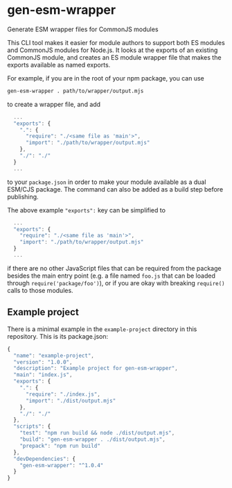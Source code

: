 # gen-esm-wrapper

Generate ESM wrapper files for CommonJS modules

This CLI tool makes it easier for module authors to support both ES modules
and CommonJS modules for Node.js.
It looks at the exports of an existing CommonJS module, and creates
an ES module wrapper file that makes the exports available as named exports.

For example, if you are in the root of your npm package, you can use

```bash
gen-esm-wrapper . path/to/wrapper/output.mjs
```

to create a wrapper file, and add

```js
  ...
  "exports": {
    ".": {
      "require": "./<same file as 'main'>",
      "import": "./path/to/wrapper/output.mjs"
    },
    "./": "./"
  }
  ...
```

to your `package.json` in order to make your module available as a dual
ESM/CJS package.
The command can also be added as a build step before publishing.

The above example `"exports":` key can be simplified to

```js
  ...
  "exports": {
    "require": "./<same file as 'main'>",
    "import": "./path/to/wrapper/output.mjs"
  }
  ...
```

if there are no other JavaScript files that can be required from the package
besides the main entry point (e.g. a file named `foo.js` that can be loaded
through `require('package/foo')`), or if you are okay with breaking
`require()` calls to those modules.

## Example project

There is a minimal example in the `example-project` directory in this
repository. This is its package.json:

```js
{
  "name": "example-project",
  "version": "1.0.0",
  "description": "Example project for gen-esm-wrapper",
  "main": "index.js",
  "exports": {
    ".": {
      "require": "./index.js",
      "import": "./dist/output.mjs"
    },
    "./": "./"
  },
  "scripts": {
    "test": "npm run build && node ./dist/output.mjs",
    "build": "gen-esm-wrapper . ./dist/output.mjs",
    "prepack": "npm run build"
  },
  "devDependencies": {
    "gen-esm-wrapper": "^1.0.4"
  }
}
```
